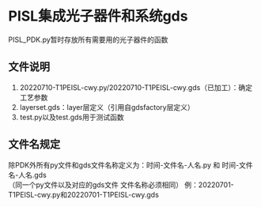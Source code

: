 # PISL集成光子器件和系统gds
PISL_PDK.py暂时存放所有需要用的光子器件的函数

## 文件说明
1. 20220710-T1PEISL-cwy.py/20220710-T1PEISL-cwy.gds（已加工）：确定工艺参数
2. layerset.gds：layer层定义（引用自gdsfactory层定义）
3. test.py以及test.gds用于测试函数

## 文件名规定
除PDK外所有py文件和gds文件名称定义为：时间-文件名-人名.py 和 时间-文件名-人名.gds  
（同一个py文件以及对应的gds文件 文件名称必须相同）
例：20220701-T1PEISL-cwy.py和20220701-T1PEISL-cwy.gds


